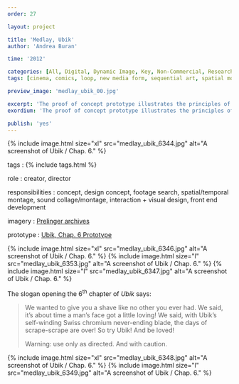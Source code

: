 ```yaml
---
order: 27

layout: project

title: 'Medlay, Ubik'
author: 'Andrea Buran'

time: '2012'

categories: [All, Digital, Dynamic Image, Key, Non-Commercial, Research]
tags: [cinema, comics, loop, new media form, sequential art, spatial montage]

preview_image: 'medlay_ubik_00.jpg'

excerpt: 'The proof of concept prototype illustrates the principles of Medlay. It is based on the slogan opening the 6th chapter of “Ubik”, a science fiction novel by Philp K. Dick.'
exordium: 'The proof of concept prototype illustrates the principles of [Medlay](http://ranbureand.github.io/medlay/ "Medlay on GitHub"). It is based on the slogan opening the 6<sup>th</sup> chapter of *Ubik*, a science fiction novel by Philp K. Dick.'

publish: 'yes'
---
```


<div class="figures">
  {% include image.html size="xl" src="medlay_ubik_6344.jpg" alt="A screenshot of Ubik / Chap. 6." %}
</div>

tags
: {% include tags.html %}

role
: creator, director

responsibilities
: concept, design concept, footage search, spatial/temporal montage, sound collage/montage, interaction + visual design, front end development

imagery
: [Prelinger archives](http://www.archive.org/browse.php?field=subject&mediatype=movies&collection=prelinger "Prelinger archives on Internet Archive")

prototype
: [Ubik, Chap. 6 Prototype](http://ranbureand.github.io/ubik-chap-6/ "Ubik, Chap. 6 on GitHub")

<div class="figures">
  {% include image.html size="xl" src="medlay_ubik_6346.jpg" alt="A screenshot of Ubik / Chap. 6." %}
  {% include image.html size="l" src="medlay_ubik_6353.jpg" alt="A screenshot of Ubik / Chap. 6." %}
  {% include image.html size="l" src="medlay_ubik_6347.jpg" alt="A screenshot of Ubik / Chap. 6." %}
</div>

The slogan opening the 6<sup>th</sup> chapter of *Ubik* says:

>We wanted to give you a shave like no other you ever had. We said, it’s about time a man’s face got a little loving! We said, with Ubik’s self-winding Swiss chromium never-ending blade, the days of scrape-scrape are over! So try Ubik! And be loved!
>
>Warning: use only as directed. And with caution.

<div class="figures">
  {% include image.html size="xl" src="medlay_ubik_6348.jpg" alt="A screenshot of Ubik / Chap. 6." %}
  {% include image.html size="l" src="medlay_ubik_6349.jpg" alt="A screenshot of Ubik / Chap. 6." %}
</div>